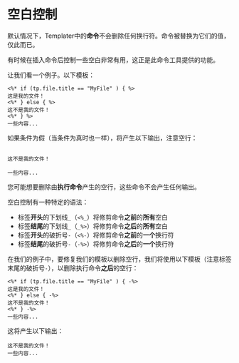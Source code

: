 # 空白控制

默认情况下，Templater中的**命令**不会删除任何换行符。命令被替换为它们的值，仅此而已。

有时候在插入命令后控制一些空白非常有用，这正是此命令工具提供的功能。

让我们看一个例子。以下模板：

```
<%* if (tp.file.title == "MyFile" ) { %>
这是我的文件！
<%* } else { %>
这不是我的文件！
<%* } %>
一些内容...
```

如果条件为假（当条件为真时也一样），将产生以下输出，注意空行：

```

这不是我的文件！

一些内容...
```

您可能想要删除由**执行命令**产生的空行，这些命令不会产生任何输出。

空白控制有一种特定的语法：

- 标签**开头**的下划线`_`（`<%_`）将修剪命令**之前**的**所有**空白
- 标签**结尾**的下划线`_`（`_%>`）将修剪命令**之后**的**所有**空白
- 标签**开头**的破折号`-`（`<%-`）将修剪命令**之前**的**一个**换行符
- 标签**结尾**的破折号`-`（`-%>`）将修剪命令**之后**的**一个**换行符

在我们的例子中，要修复我们的模板以删除空行，我们将使用以下模板（注意标签末尾的破折号`-`），以删除执行命令**之后**的空行：

```
<%* if (tp.file.title == "MyFile" ) { -%>
这是我的文件！
<%* } else { -%>
这不是我的文件！
<%* } -%>
一些内容...
```

这将产生以下输出：

```
这不是我的文件！
一些内容...
```